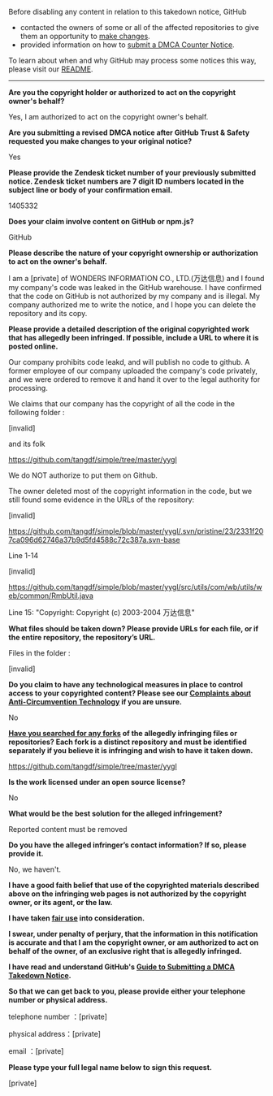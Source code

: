 Before disabling any content in relation to this takedown notice, GitHub
- contacted the owners of some or all of the affected repositories to give them an opportunity to [make changes](https://docs.github.com/en/github/site-policy/dmca-takedown-policy#a-how-does-this-actually-work).
- provided information on how to [submit a DMCA Counter Notice](https://docs.github.com/en/articles/guide-to-submitting-a-dmca-counter-notice).

To learn about when and why GitHub may process some notices this way, please visit our [README](https://github.com/github/dmca/blob/master/README.md#anatomy-of-a-takedown-notice).

---

**Are you the copyright holder or authorized to act on the copyright owner's behalf?**

Yes, I am authorized to act on the copyright owner's behalf.

**Are you submitting a revised DMCA notice after GitHub Trust & Safety requested you make changes to your original notice?**

Yes

**Please provide the Zendesk ticket number of your previously submitted notice. Zendesk ticket numbers are 7 digit ID numbers located in the subject line or body of your confirmation email.**

1405332

**Does your claim involve content on GitHub or npm.js?**

GitHub

**Please describe the nature of your copyright ownership or authorization to act on the owner's behalf.**

I am a [private] of WONDERS INFORMATION CO., LTD.(万达信息) and I found my company's code was leaked in the GitHub warehouse. I have confirmed that the code on GitHub is not authorized by my company and is illegal. My company authorized me to write the notice, and I hope you can delete the repository and its copy.

**Please provide a detailed description of the original copyrighted work that has allegedly been infringed. If possible, include a URL to where it is posted online.**

Our company prohibits code leakd, and will publish no code to github. A former employee of our company uploaded the company's code privately, and we were ordered to remove it and hand it over to the legal authority for processing.

We claims that our company has the copyright of all the code in the following folder :

[invalid]

and its folk

https://github.com/tangdf/simple/tree/master/yygl

We do NOT authorize to put them on Github.

The owner deleted most of the copyright information in the code, but we still found some evidence in the URLs of the repository:

[invalid]

https://github.com/tangdf/simple/blob/master/yygl/.svn/pristine/23/2331f207ca096d62746a37b9d5fd4588c72c387a.svn-base

Line 1-14

[invalid]

https://github.com/tangdf/simple/blob/master/yygl/src/utils/com/wb/utils/web/common/RmbUtil.java

Line 15: "Copyright: Copyright (c) 2003-2004 万达信息"

**What files should be taken down? Please provide URLs for each file, or if the entire repository, the repository’s URL.**

Files in the folder :

[invalid]

**Do you claim to have any technological measures in place to control access to your copyrighted content? Please see our <a href="https://docs.github.com/articles/guide-to-submitting-a-dmca-takedown-notice#complaints-about-anti-circumvention-technology">Complaints about Anti-Circumvention Technology</a> if you are unsure.**

No

**<a href="https://docs.github.com/articles/dmca-takedown-policy#b-what-about-forks-or-whats-a-fork">Have you searched for any forks</a> of the allegedly infringing files or repositories? Each fork is a distinct repository and must be identified separately if you believe it is infringing and wish to have it taken down.**

https://github.com/tangdf/simple/tree/master/yygl

**Is the work licensed under an open source license?**

No

**What would be the best solution for the alleged infringement?**

Reported content must be removed

**Do you have the alleged infringer’s contact information? If so, please provide it.**

No, we haven't.

**I have a good faith belief that use of the copyrighted materials described above on the infringing web pages is not authorized by the copyright owner, or its agent, or the law.**

**I have taken <a href="https://www.lumendatabase.org/topics/22">fair use</a> into consideration.**

**I swear, under penalty of perjury, that the information in this notification is accurate and that I am the copyright owner, or am authorized to act on behalf of the owner, of an exclusive right that is allegedly infringed.**

**I have read and understand GitHub's <a href="https://docs.github.com/articles/guide-to-submitting-a-dmca-takedown-notice/">Guide to Submitting a DMCA Takedown Notice</a>.**

**So that we can get back to you, please provide either your telephone number or physical address.**

telephone number ：[private]

physical address：[private]

email ：[private]

**Please type your full legal name below to sign this request.**

[private]
